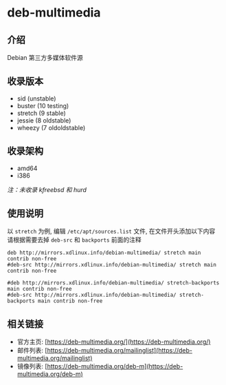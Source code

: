 # deb-multimedia

## 介绍

Debian 第三方多媒体软件源

## 收录版本

* sid (unstable)
* buster (10 testing)
* stretch (9 stable)
* jessie (8 oldstable)
* wheezy (7 oldoldstable)

## 收录架构

* amd64
* i386

*注：未收录 kfreebsd 和 hurd*

## 使用说明

以 `stretch` 为例, 编辑 `/etc/apt/sources.list` 文件, 在文件开头添加以下内容  
请根据需要去掉 `deb-src` 和 `backports` 前面的注释

```
deb http://mirrors.xdlinux.info/debian-multimedia/ stretch main contrib non-free
#deb-src http://mirrors.xdlinux.info/debian-multimedia/ stretch main contrib non-free

#deb http://mirrors.xdlinux.info/debian-multimedia/ stretch-backports main contrib non-free
#deb-src http://mirrors.xdlinux.info/debian-multimedia/ stretch-backports main contrib non-free
```

## 相关链接

* 官方主页: [https://deb-multimedia.org/](https://deb-multimedia.org/)
* 邮件列表: [https://deb-multimedia.org/mailinglist](https://deb-multimedia.org/mailinglist)
* 镜像列表: [https://deb-multimedia.org/deb-m](https://deb-multimedia.org/deb-m)
